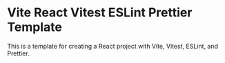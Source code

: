 # Vite React Vitest ESLint Prettier Template

This is a template for creating a React project with Vite, Vitest, ESLint, and Prettier.
